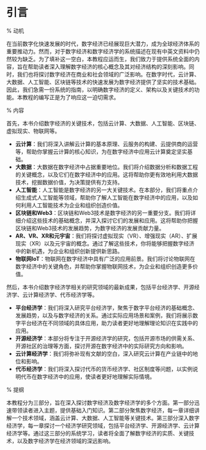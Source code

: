# 引言

% 动机

在当前数字化快速发展的时代，数字经济已经展现巨大潜力，成为全球经济体系的重要推动力。然而，对于数字经济和数字经济学的系统描述在现有中英文资料中仍然较为缺乏。为了填补这一空白，本教程应运而生，我们致力于提供系统全面的内容，旨在帮助读者深入理解数字经济的核心概念及其对经济结构的深刻影响。同时，我们也将探讨数字经济在商业和社会领域的广泛影响。在数字时代，云计算、大数据、人工智能、区块链等技术的快速发展为数字经济提供了坚实的技术基础。因此，我们急需一份系统的指南，以明确数字经济的定义、架构以及关键技术的功能。本教程的编写正是为了响应这一迫切需求。

% 内容

首先，本书介绍数字经济的关键技术，包括云计算、大数据、人工智能、区块链、虚拟现实、物联网等。

- **云计算**：我们将深入讲解云计算的基本原理、云服务的构建、云提供商的运营等，帮助你掌握云计算的核心知识，为在数字经济中应用云计算奠定坚实基础。
- **大数据**：大数据在数字经济中占据重要地位。我们将介绍数据分析和数据工程的关键概念，以及它们在数字经济中的应用。这将帮助你更有效地利用大数据技术，挖掘数据价值，为决策提供有力支持。
- **人工智能**：人工智能是数字经济的另一大关键技术。在本部分，我们将重点介绍生成式人工智能等领域，帮助你了解人工智能在数字经济中的应用，以及如何利用人工智能技术为企业和组织创造价值。
- **区块链和Web3**：区块链和Web3技术是数字经济的另一重要分支。我们将详细介绍这些技术的基础概念，并深入探讨它们的发展和应用。这将帮助你把握区块链和Web3技术的发展趋势，为数字经济的发展贡献力量。
- **AR、VR、XR和元宇宙**：我们将探讨虚拟现实（VR）、增强现实（AR）、扩展现实（XR）以及元宇宙的概念。通过了解这些技术，你将能够把握数字经济中的新机遇，为企业和组织创新提供新思路。
- **物联网IoT**：物联网在数字经济中具有广泛的应用前景。我们将讨论物联网在数字经济中的关键角色，并帮助你掌握物联网技术，为企业和组织创造更多价值。

然后，本书介绍数字经济学相关的研究领域的最新成果，包括平台经济学、开源经济学、云计算经济学、代币经济学等。

- **平台经济学**：我们将深入研究平台经济学，聚焦于数字平台经济的基础概念、发展趋势，以及与数字经济的关系。通过实际应用场景和案例，我们将展示数字平台经济在不同领域的具体应用，助力读者更好地理解理论知识在实践中的应用。
- **开源经济学**：本部分将专注于开源经济学的研究，包括开源市场的供需关系、开源社区的治理等方面，探讨开源在数字经济中的实际研究方向和影响。
- **云计算经济学**：我们将弥补现有文献的空白，深入研究云计算在产业链中的地位和影响。
- **代币经济学**：我们将深入探讨代币的货币经济学、社区制度等问题，以实例说明代币在数字经济中的应用，使读者更好地理解实际情境。

% 提纲

本教程分为三部分，旨在深入探讨数字经济及数字经济学的多个方面。第一部分迅速带领读者进入主题，提供基础入门知识。第二部分聚焦数字经济，每一章详细讲解一个技术领域，涵盖云计算、大数据、人工智能等关键技术。第三部分深入数字经济学，每一章探讨一个经济学研究领域，包括平台经济学、开源经济学、云计算经济学等。通过这三部分的系统学习，读者将全面了解数字经济的实质、关键技术，以及数字经济学在经济领域的深远影响。
